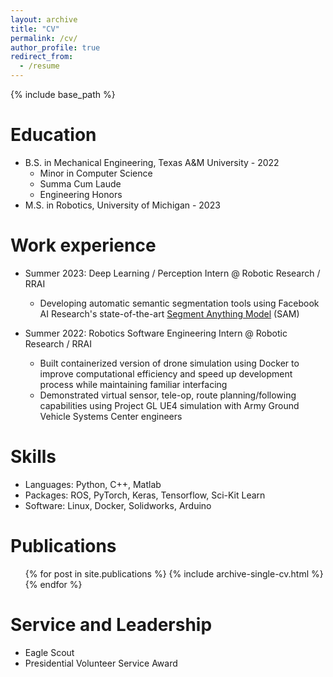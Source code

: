 ```yaml
---
layout: archive
title: "CV"
permalink: /cv/
author_profile: true
redirect_from:
  - /resume
---
```


{% include base_path %}

Education
======
* B.S. in Mechanical Engineering, Texas A&M University - 2022
  * Minor in Computer Science
  * Summa Cum Laude
  * Engineering Honors
* M.S. in Robotics, University of Michigan - 2023

Work experience
======
* Summer 2023: Deep Learning / Perception Intern @ Robotic Research / RRAI
  * Developing automatic semantic segmentation tools using Facebook AI Research's state-of-the-art [Segment Anything Model](https://segment-anything.com/) (SAM)

* Summer 2022: Robotics Software Engineering Intern @ Robotic Research / RRAI
  * Built containerized version of drone simulation using Docker to improve computational efficiency and speed up development process while maintaining familiar interfacing
  * Demonstrated virtual sensor, tele-op, route planning/following capabilities using Project GL UE4 simulation with Army Ground Vehicle Systems Center engineers
  
Skills
======
* Languages: Python, C++, Matlab
* Packages: ROS, PyTorch, Keras, Tensorflow, Sci-Kit Learn
* Software: Linux, Docker, Solidworks, Arduino

Publications
======
  <ul>{% for post in site.publications %}
    {% include archive-single-cv.html %}
  {% endfor %}</ul>
  
Service and Leadership
======
* Eagle Scout
* Presidential Volunteer Service Award
